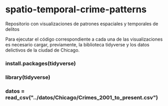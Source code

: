 # spatio-temporal-crime-patterns
Repositorio con visualizaciones de patrones espaciales y temporales de delitos

Para ejecutar el código correspondiente a cada una de las visualizaciones es necesario cargar, previamente, la biblioteca tidyverse y los datos delictivos de la ciudad de Chicago.

### install.packages(tidyverse)
### library(tidyverse)

### datos = read_csv("../datos/Chicago/Crimes_2001_to_present.csv")

